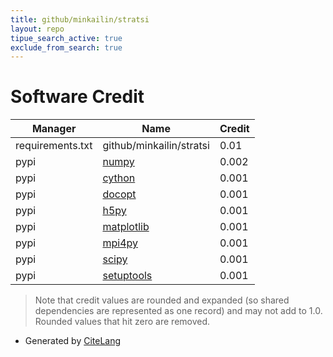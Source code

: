 ```yaml
---
title: github/minkailin/stratsi
layout: repo
tipue_search_active: true
exclude_from_search: true
---
```

# Software Credit

|Manager|Name|Credit|
|-------|----|------|
|requirements.txt|github/minkailin/stratsi|0.01|
|pypi|[numpy](https://www.numpy.org)|0.002|
|pypi|[cython](http://cython.org/)|0.001|
|pypi|[docopt](http://docopt.org)|0.001|
|pypi|[h5py](http://www.h5py.org)|0.001|
|pypi|[matplotlib](https://matplotlib.org)|0.001|
|pypi|[mpi4py](https://github.com/mpi4py/mpi4py/)|0.001|
|pypi|[scipy](https://www.scipy.org)|0.001|
|pypi|[setuptools](https://github.com/pypa/setuptools)|0.001|


> Note that credit values are rounded and expanded (so shared dependencies are represented as one record) and may not add to 1.0. Rounded values that hit zero are removed.


- Generated by [CiteLang](https://github.com/vsoch/citelang)
